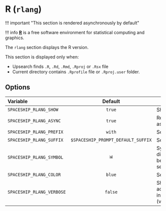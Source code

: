 # R (`rlang`)

!!! important "This section is rendered asynchronously by default"

!!! info
[**R**](https://r-project.org) is a free software environment for statistical computing and graphics.

The `rlang` section displays the R version.

This section is displayed only when:

- Upsearch finds `.R`, `.Rd`, `.Rmd`, `.Rproj` or `.Rsx` file
- Current directory contains `.Rprofile` file or `.Rproj.user` folder.

## Options

| Variable                  |              Default               | Meaning                                    |
| :------------------------ | :--------------------------------: | ------------------------------------------ |
| `SPACESHIP_RLANG_SHOW`    |               `true`               | Show section                               |
| `SPACESHIP_RLANG_ASYNC`   |               `true`               | Render section asynchronously              |
| `SPACESHIP_RLANG_PREFIX`  |               `with`               | Section's prefix                           |
| `SPACESHIP_RLANG_SUFFIX`  | `$SPACESHIP_PROMPT_DEFAULT_SUFFIX` | Section's suffix                           |
| `SPACESHIP_RLANG_SYMBOL`  |                `📊`                | Symbol displayed before the section        |
| `SPACESHIP_RLANG_COLOR`   |               `blue`               | Section's color                            |
| `SPACESHIP_RLANG_VERBOSE` |              `false`               | Show additional information (version name) |
